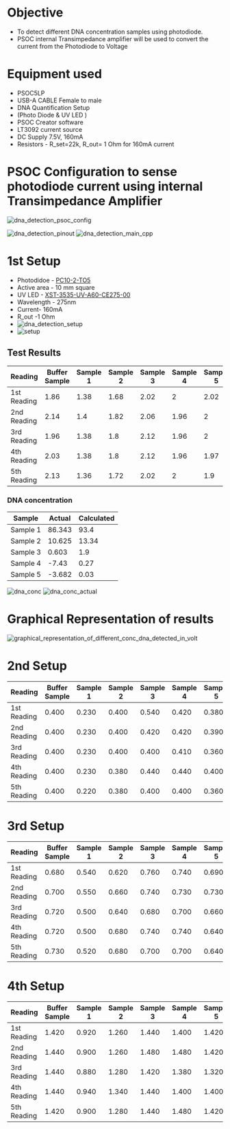 # Objective

* To detect different DNA concentration samples using photodiode.
* PSOC internal Transimpedance amplifier will be used to convert the current from the Photodiode to Voltage

# Equipment used


* PSOC5LP                                           
* USB-A CABLE Female to male                                        
* DNA Quantification Setup
* (Photo Diode & UV LED )
* PSOC Creator software                                    
* LT3092 current source
* DC Supply 7.5V, 160mA
* Resistors - R_set=22k, R_out= 1 Ohm for 160mA current   

# PSOC Configuration to sense photodiode current using internal Transimpedance Amplifier



![dna_detection_psoc_config](https://user-images.githubusercontent.com/86110190/147202938-74631f4c-c5a3-43ff-9c4f-2ae2b5b16dc2.png)

![dna_detection_pinout](https://user-images.githubusercontent.com/86110190/147202949-4d8439d4-6c3c-4e98-a0fe-d96e7ecbe15c.png)
![dna_detection_main_cpp](https://user-images.githubusercontent.com/86110190/147202954-29bee2fb-778e-445d-bea6-a64ae92b22c1.png)
 # 1st Setup
 * Photodidoe - [PC10-2-TO5](https://www.mouser.in/ProductDetail/First-Sensor/PC10-2-TO5?qs=IxDs%252B9hDEuBXeJgE5fsD8A%3D%3D)
 * Active area - 10 mm square
 * UV LED - [XST-3535-UV-A60-CE275-00](https://www.mouser.in/ProductDetail/Luminus-Devices/XST-3535-UV-A60-CE275-00?qs=XeJtXLiO41SVe8YDB0XxlA%3D%3D)
 * Wavelength - 275nm
 * Current- 160mA
 * R_out -1 Ohm
 * ![dna_detection_setup](https://user-images.githubusercontent.com/86110190/147203541-05c1fa1a-aa9a-4da5-b43d-23d88b4d639c.jpeg)
 * ![setup](https://user-images.githubusercontent.com/86110190/147203549-c154c46d-8c18-405e-a902-14642da40ad0.jpeg)

## Test Results
| Reading  | Buffer Sample  | Sample 1  | Sample 2  | Sample 3  | Sample 4  | Sample 5  |
|  ---- | ----  | ----  | ----  | ----  | ----  | ----  |
| 1st Reading   | 1.86  | 1.38  |  1.68 | 2.02  | 2  | 2.02  |
| 2nd Reading  |  2.14 |  1.4 |  1.82 |  2.06 | 1.96  | 2  |
| 3rd Reading  |  1.96 | 1.38  |  1.8 | 2.12  | 1.96  | 2  |
| 4th Reading  |  2.03 |  1.38 |  1.8 | 2.12  | 1.96  |  1.97 |
| 5th Reading  |  2.13 |  1.36 |  1.72 | 2.02  | 2  | 1.9  |

### DNA concentration
| Sample  | Actual |  Calculated |
| ----  | ----  | ----  |
| Sample 1  | 86.343  |  93.4   | 
| Sample 2  | 10.625  |  13.34   |  
| Sample 3  | 0.603  |   1.9  |  
| Sample 4  | -7.43  |   0.27  |  
| Sample 5  |  -3.682 |   0.03  |  

![dna_conc](https://user-images.githubusercontent.com/86110190/147212137-442aa5e9-2c90-497d-8451-5d884cc8340a.jpeg)
![dna_conc_actual](https://user-images.githubusercontent.com/86110190/147212142-d78acf58-cf7c-4c57-9b1d-965ff2e9a5ea.jpeg)

# Graphical Representation of results
![graphical_representation_of_different_conc_dna_detected_in_volt](https://user-images.githubusercontent.com/86110190/147212015-43fe24a7-ae74-4823-bd96-b77746d81e43.png)


# 2nd Setup

| Reading  | Buffer Sample  | Sample 1  | Sample 2  | Sample 3  | Sample 4  | Sample 5  |
|  ---- | ----  | ----  | ----  | ----  | ----  | ----  |
| 1st Reading   | 0.400  | 0.230  | 0.400  | 0.540  | 0.420  | 0.380  |
| 2nd Reading  | 0.400  | 0.230  |  0.400 | 0.420  | 0.420  | 0.390  |
| 3rd Reading  |  0.400 | 0.230  | 0.400 |  0.400 | 0.410  | 0.360  |
| 4th Reading  |  0.400 | 0.230  |  0.380 | 0.440  |  0.440 | 0.400 |
| 5th Reading  |  0.400 |  0.220 | 0.380  | 0.400  | 0.400  | 0.360  |


# 3rd Setup

| Reading  | Buffer Sample  | Sample 1  | Sample 2  | Sample 3  | Sample 4  | Sample 5  |
|  ---- | ----  | ----  | ----  | ----  | ----  | ----  |
| 1st Reading   | 0.680  | 0.540  |  0.620 | 0.760  | 0.740  | 0.690  |
| 2nd Reading  |  0.700 |  0.550 | 0.660  |  0.740 | 0.730  | 0.730  |
| 3rd Reading  | 0.720  | 0.500  | 0.640 | 0.680  | 0.700  |  0.660 |
| 4th Reading  | 0.720  |  0.500 | 0.680  | 0.740  | 0.740  | 0.640 |
| 5th Reading  |  0.730 |  0.520 | 0.680  |  0.700 | 0.700  |  0.640 |

# 4th Setup

| Reading  | Buffer Sample  | Sample 1  | Sample 2  | Sample 3  | Sample 4  | Sample 5  |
|  ---- | ----  | ----  | ----  | ----  | ----  | ----  |
| 1st Reading   | 1.420  | 0.920  | 1.260  |  1.440 | 1.400  | 1.420  |
| 2nd Reading  | 1.440  | 0.900  |  1.260 | 1.480  | 1.480  | 1.420  |
| 3rd Reading  | 1.440  | 0.880  | 1.280 | 1.420  | 1.380  | 1.320  |
| 4th Reading  | 1.440  | 0.940  | 1.340  | 1.440  | 1.400  | 1.400 |
| 5th Reading  | 1.420  | 0.900  |  1.280 |  1.440 | 1.480  |  1.420 |

